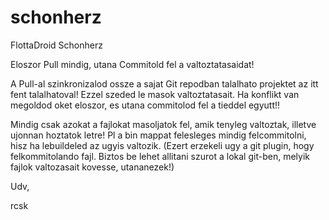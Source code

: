 schonherz
=========

FlottaDroid Schonherz


Eloszor Pull mindig, utana Commitold fel a valtoztatasaidat!

A Pull-al szinkronizalod ossze a sajat Git repodban talalhato projektet az itt fent talalhatoval!
Ezzel szeded le masok valtoztatasait. Ha konflikt van megoldod oket eloszor, es utana commitolod fel a tieddel egyutt!!

Mindig csak azokat a fajlokat masoljatok fel, amik tenyleg valtoztak, illetve ujonnan hoztatok letre! Pl a bin 
mappat felesleges mindig felcommitolni, hisz ha lebuildeled az ugyis valtozik. (Ezert erzekeli ugy a git plugin, hogy
felkommitolando fajl. Biztos be lehet allitani szurot a lokal git-ben, melyik fajlok valtozasait kovesse, utananezek!)

Udv,

rcsk
